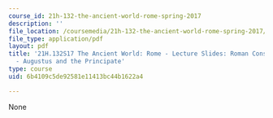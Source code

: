 ```yaml
---
course_id: 21h-132-the-ancient-world-rome-spring-2017
description: ''
file_location: /coursemedia/21h-132-the-ancient-world-rome-spring-2017/6b4109c5de92581e11413bc44b1622a4_MIT21H_132S17_Augustus.pdf
file_type: application/pdf
layout: pdf
title: '21H.132S17 The Ancient World: Rome - Lecture Slides: Roman Constitution II
  - Augustus and the Principate'
type: course
uid: 6b4109c5de92581e11413bc44b1622a4

---
```

None